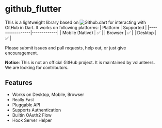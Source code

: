 # github_flutter

This is a lightweight library based on ![Github.dart](https://github.com/SpinlockLabs/github.dart/) for interacting with GitHub in Dart. It works on following platforms:
| Platform       | Supported |
|-----------------|-------------|
| Mobile (Native)          | ✅          |
| Browser         | ✅          |
| Desktop         | ✅          |

Please submit issues and pull requests, help out, or just give encouragement.

**Notice**: This is not an official GitHub project. It is maintained by volunteers.
We are looking for contributors.

## Features

- Works on Desktop, Mobile, Browser
- Really Fast
- Pluggable API
- Supports Authentication
- Builtin OAuth2 Flow
- Hook Server Helper
